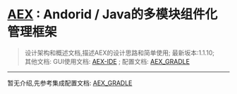 # [AEX](https://github.com/pqixing/aex) : Andorid / Java的多模块组件化管理框架

> 设计架构和概述文档,描述AEX的设计思路和简单使用; 最新坂本:1.1.10;<br>
> 其他文档:  GUI使用文档: [AEX-IDE](https://github.com/pqixing/aex/blob/main/ide/README.md) ; 配置文档: [AEX_GRADLE](https://github.com/pqixing/aex/blob/main/aex/README.md)
--------

暂无介绍,先参考集成配置文档: [AEX_GRADLE](https://github.com/pqixing/aex/blob/main/aex/README.md)